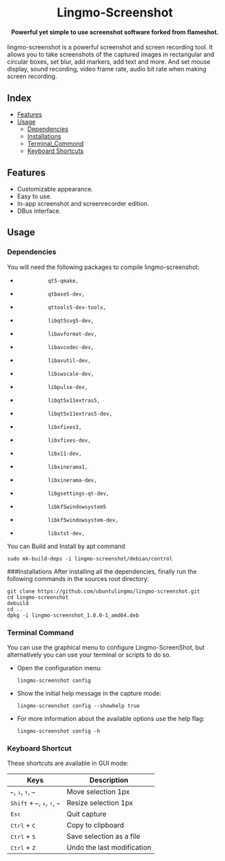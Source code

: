 <div align="center">
  <p>
    <h1>
      Lingmo-Screenshot
    </h1>
    <h4>Powerful yet simple to use screenshot software forked from flameshot.</h4>
  </p>
</div>
  lingmo-screenshot is a powerful screenshot and screen recording tool. It allows you to take screenshots of the captured images in rectangular and circular boxes, set blur, add markers, add text and more. And set mouse display, sound recording, video frame rate, audio bit rate when making screen recording.


## Index

- [Features](#features)
- [Usage](#usage)
  - [Dependencies](#dependencies)
  - [Installations](installations)
  - [Terminal_Commond](terminal-commond)
  - [Keyboard Shortcuts](#keyboard-shortcuts)

## Features

- Customizable appearance.
- Easy to use.
- In-app screenshot  and  screenrecorder edition.
- DBus interface.

## Usage
### Dependencies
You will need the following packages to compile lingmo-screenshot:
-	            qt5-qmake,
-               qtbase5-dev,
-               qttools5-dev-tools,
-               libqt5svg5-dev,
-               libavformat-dev,
-               libavcodec-dev,
-               libavutil-dev,
-               libswscale-dev,
-               libpulse-dev,
-               libqt5x11extras5,
-               libqt5x11extras5-dev,
-               libxfixes3,
-               libxfixes-dev,
-               libx11-dev,
-               libxinerama1,
-               libxinerama-dev,
-               libgsettings-qt-dev,
-               libkf5windowsystem5
-               libkf5windowsystem-dev,
-               libxtst-dev,
You can Build and Install by apt command
```shell
sudo mk-build-deps -i lingmo-screenshot/debian/control
```
###Installations
After installing all the dependencies, finally run the following commands in the sources root directory:
```shell
git clone https://github.com/ubuntulingmo/lingmo-screenshot.git
cd lingmo-screenshot
debuild
cd ..
dpkg -i lingmo-screenshot_1.0.0-1_amd64.deb
```

### Terminal Command
You can use the graphical menu to configure Lingmo-ScreenShot, but alternatively you can use your terminal or scripts to do so.

- Open the configuration menu:

    ```shell
    lingmo-screenshot config
    ```

- Show the initial help message in the capture mode:

    ```shell
    lingmo-screenshot config --showhelp true
    ```

- For more information about the available options use the help flag:

    ```shell
    lingmo-screenshot config -h
    ```
### Keyboard Shortcut
These shortcuts are available in GUI mode:

|  Keys                                                                     |  Description                                                   |
|---                                                                        |---                                                             |
| <kbd>←</kbd>, <kbd>↓</kbd>, <kbd>↑</kbd>, <kbd>→</kbd>                    | Move selection 1px                                             |
| <kbd>Shift</kbd> + <kbd>←</kbd>, <kbd>↓</kbd>, <kbd>↑</kbd>, <kbd>→</kbd> | Resize selection 1px                                           |
| <kbd>Esc</kbd>                                                            | Quit capture                                                   |
| <kbd>Ctrl</kbd> + <kbd>C</kbd>                                            | Copy to clipboard                                              |
| <kbd>Ctrl</kbd> + <kbd>S</kbd>                                            | Save selection as a file                                       |
| <kbd>Ctrl</kbd> + <kbd>Z</kbd>                                            | Undo the last modification                                     |
